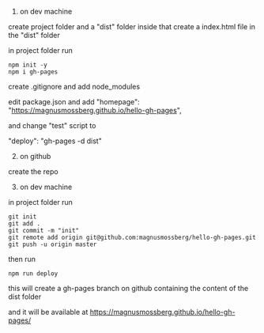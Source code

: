 
1) on dev machine

create project folder and a "dist" folder inside that
create a index.html file in the "dist" folder

in project folder run
```
npm init -y
npm i gh-pages
```

create .gitignore
and add node_modules

edit package.json and add
"homepage": "https://magnusmossberg.github.io/hello-gh-pages",

and change "test" script to

"deploy": "gh-pages -d dist"


2) on github

create the repo


3) on dev machine

in project folder run
```
git init
git add .
git commit -m "init"
git remote add origin git@github.com:magnusmossberg/hello-gh-pages.git
git push -u origin master
```

then run
```
npm run deploy
```

this will create a gh-pages branch on github containing the content of the dist folder

and it will be available at https://magnusmossberg.github.io/hello-gh-pages/

